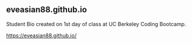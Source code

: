 ## eveasian88.github.io
Student Bio created on 1st day of class at UC Berkeley Coding Bootcamp.

https://eveasian88.github.io/
